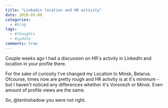 ```yaml
---
title: "Linkedin location and HR activity"
date: 2020-05-06
categories:
  - #blog
tags:
  - #thoughts
  - #update
comments: true
---
```


Couple weeks ago I had a discussion on HR's activity in LinkedIn and location in
your profile there.

For the sake of curiosity I've changed my Location to Minsk, Belarus. Ofcourse,
times now are pretty rough and HR activity is at it's minimum - but I haven't
noticed any differences whether it's Voronezh or Minsk. Even amount of profile
views are the same.

So, @tenhishadow you were not right.
